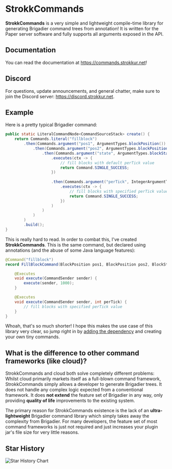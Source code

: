 # StrokkCommands

**StrokkCommands** is a very simple and lightweight compile-time library for generating Brigadier command trees
from annotation! It is written for the Paper server software and fully supports all arguments exposed in the API.

## Documentation

You can read the documentation at https://commands.strokkur.net!

## Discord

For questions, update announcements, and general chatter, make sure to join the Discord server: https://discord.strokkur.net.

## Example

Here is a pretty typical Brigadier command:

```java
public static LiteralCommandNode<CommandSourceStack> create() {
    return Commands.literal("fillblock")
        .then(Commands.argument("pos1", ArgumentTypes.blockPosition())
            .then(Commands.argument("pos2", ArgumentTypes.blockPosition())
                .then(Commands.argument("state", ArgumentTypes.blockState())
                    .executes(ctx -> {
                        // fill blocks with default perTick value
                        return Command.SINGLE_SUCCESS;
                    })
    
                    .then(Commands.argument("perTick", IntegerArgumentType.integer())
                        .executes(ctx -> {
                            // fill blocks with specified perTick value
                            return Command.SINGLE_SUCCESS;
                        })
                    )
                )
            )
        )
        .build();
}
```

This is really hard to read. In order to combat this, I've created **StrokkCommands**. This is the same command,
but declared using annotations (and the abuse of some Java language features):

```java
@Command("fillblock")
record FillBlockCommand(BlockPosition pos1, BlockPosition pos2, BlockState state) {

    @Executes
    void execute(CommandSender sender) {
        execute(sender, 1000);
    }

    @Executes
    void execute(CommandSender sender, int perTick) {
        // fill blocks with specified perTick value
    }
}
```

Whoah, that's so much shorter! I hope this makes the use case of this library very clear, so jump right in by
[adding the dependency](https://commands.strokkur.net/docs/dependency/) and creating your own tiny commands.

## What is the difference to other command frameworks (like cloud)?
StrokkCommands and cloud both solve completely different problems: Whilst cloud primarily markets itself as a full-blown
command framework, StrokkCommands simply allows a developer to generate Brigadier trees. It does not handle any complex
logic expected from a conventional framework. It does **not extend** the feature set of Brigadier in any way, only
providing **quality of life** improvements to the existing system.

The primary reason for StrokkCommands existence is the lack of an **ultra-lightweight** Brigadier command library which
simply takes away the complexity from Brigadier. For many developers, the feature set of most command frameworks is just
not required and just increases your plugin jar's file size for very little reasons.

## Star History
<picture>
    <source media="(prefers-color-scheme: dark)" srcset="https://api.star-history.com/svg?repos=Strokkur424/StrokkCommands&type=Date&theme=dark" />
    <source media="(prefers-color-scheme: light)" srcset="https://api.star-history.com/svg?repos=Strokkur424/StrokkCommands&type=Date" />
    <img alt="Star History Chart" src="https://api.star-history.com/svg?repos=Strokkur424/StrokkCommands&type=Date" />
</picture>
